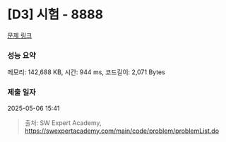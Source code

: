 # [D3] 시험 - 8888 

[문제 링크](https://swexpertacademy.com/main/code/problem/problemDetail.do?contestProbId=AW45RuSae2gDFAQ7) 

### 성능 요약

메모리: 142,688 KB, 시간: 944 ms, 코드길이: 2,071 Bytes

### 제출 일자

2025-05-06 15:41



> 출처: SW Expert Academy, https://swexpertacademy.com/main/code/problem/problemList.do